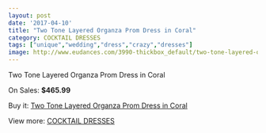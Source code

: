 ```yaml
---
layout: post
date: '2017-04-10'
title: "Two Tone Layered Organza Prom Dress in Coral"
category: COCKTAIL DRESSES
tags: ["unique","wedding","dress","crazy","dresses"]
image: http://www.eudances.com/3990-thickbox_default/two-tone-layered-organza-prom-dress-in-coral.jpg
---
```

Two Tone Layered Organza Prom Dress in Coral

On Sales: **$465.99**
<a href="https://www.eudances.com/en/cocktail-dresses/1336-two-tone-layered-organza-prom-dress-in-coral.html"><amp-img layout="responsive" width="600" height="600" src="//www.eudances.com/3990-thickbox_default/two-tone-layered-organza-prom-dress-in-coral.jpg" alt="Two Tone Layered Organza Prom Dress in Coral 0" /></a>
<a href="https://www.eudances.com/en/cocktail-dresses/1336-two-tone-layered-organza-prom-dress-in-coral.html"><amp-img layout="responsive" width="600" height="600" src="//www.eudances.com/3991-thickbox_default/two-tone-layered-organza-prom-dress-in-coral.jpg" alt="Two Tone Layered Organza Prom Dress in Coral 1" /></a>

Buy it: [Two Tone Layered Organza Prom Dress in Coral](https://www.eudances.com/en/cocktail-dresses/1336-two-tone-layered-organza-prom-dress-in-coral.html "Two Tone Layered Organza Prom Dress in Coral")

View more: [COCKTAIL DRESSES](https://www.eudances.com/en/14-cocktail-dresses "COCKTAIL DRESSES")